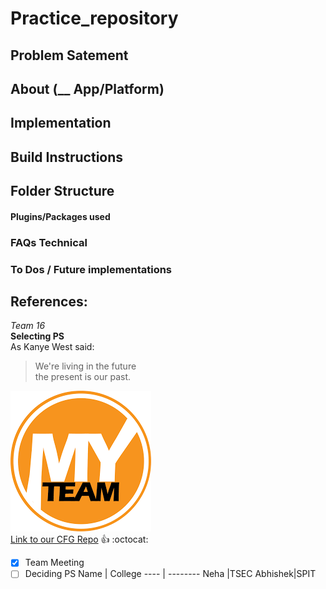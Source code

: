 # Practice_repository

## Problem Satement

## About (__ App/Platform)

## Implementation

## Build Instructions

## Folder Structure

#### Plugins/Packages used

### FAQs Technical

### To Dos / Future implementations
## References: 

*Team 16* <br/>
**Selecting PS**<br/>
As Kanye West said:
>We're living in the future<br/>
>the present is our past.<br/>

![Team Logo](/try.png)<br/>
[Link to our CFG Repo](https://github.com/CFGIndia20/team-16)
:+1: :octocat:<br/>

- [x] Team Meeting<br/>
- [ ] Deciding PS
Name | College
---- | --------
Neha |TSEC
Abhishek|SPIT
